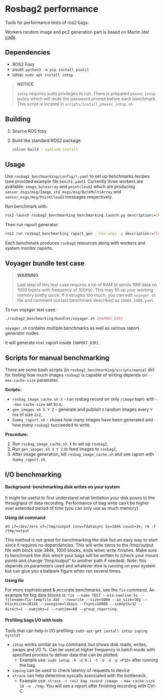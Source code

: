 # Rosbag2 performance

Tools for performance tests of ros2 bags.

Workers random image and pc2 generation part is based on Martin Idel [code](https://github.com/Martin-Idel/rosbag2/tree/performance_testing).

## Dependencies

*  ROS2 Foxy
*  psutil: `python3 -m pip install psutil`
*  iotop: `sudo apt install iotop`

> **NOTICE** 
> 
> `iotop` requires sudo privileges to run. There is prepared `pkexec` `iotop` policy which will mute the password prompt before each benchmark. This script is located in `scripts/install_pkexec_iotop.sh`.

## Building

1. Source ROS foxy
2. Build like standard ROS2 package:

    ```bash
    colcon build --symlink-install
    ```

## Usage

Use `rosbag2_benchmarking/config/*.yaml` to set up benchmarks recipes (see provided example file `bench1.yaml`). Currently three workers are available: `image`, `bytearray` and `pointcloud2` which are producing `sensor_msgs/msg/Image`, `std_msgs/msg/ByteMultiArray` and `sensor_msgs/msg/PointCloud2` messages respectively.

Run benchmark with:

```bash
ros2 launch rosbag2_benchmarking benchmarking.launch.py description:=[CONFIG_PATH] raport_dir:=[RAPORT_DIR]
```

Then run raport generator:

```bash
ros2 run rosbag2_benchmarking raport_gen --ros-args -p description:=[CONFIG_PATH] -p raport_dir:=[RAPORT_DIR]
```

Each benchmark produces `rosbag2` resources along with workers and system monitor raports.

## Voyager bundle test case

> **WARNING**
>
> Last step of this test case requires a lot of RAM (it sends 1MB data on 1000 topics with frequency of 100Hz). This may fill up your working memory pretty quick. If it strugles too much, you can edit `voyager.sh` file and comment out last benchmark described as `1000k_1000.yaml`.

To run voyager test case:

```bash
./rosbag2_benchmarking/bundles/voyager.sh [RAPORT_DIR]
```

`voyager.sh` contains multiple benchmarks as well as various raport generator nodes.

It will generate `html` raport inside `[RAPORT_DIR]`.


## Scripts for manual benchmarking

There are some bash scripts (in `rosbag2_benchmarking/scripts/manual` dir) for testing how much images `rosbag2` is capable of writing depends on `--max-cache-size` parameter.

**Scripts:**

* `rosbag_image_cache.sh X` - run rosbag record on only `/image` topic with `--max-cache-size` set to `X`,
* `gen_images.sh X Y Z` - generate and publish `X` random images every `Y` ms of size `ZxZ`,
* `dummy_raport.sh` - shows how many images have been generated and how many `rosbag2` succeeded to write.

**Procedure:**

1. Run `rosbag_image_cache.sh X` to set up `rosbag2`,
2. Run `gen_images.sh X Y Z` to feed images to `rosbag2`,
3. After image generation, kill `rosbag_image_cache.sh` and see raport with `dummy_raport.sh`.

## I/O benchmarking

#### Background: benchmarking disk writes on your system 

It might be useful to first understand what limitation your disk poses to the throughput of data recording. Performance of bag write can't be higher over extended period of time (you can only use as much memory).

**Using dd command**

`dd if=/dev/zero of=/tmp/output conv=fdatasync bs=384k count=1k; rm -f /tmp/output`

This method is not great for benchmarking the disk but an easy way to start since it requires no dependencies. 
This will write zeros to the /tmp/output file with block size 384k, 1000 blocks, ends when write finishes. Make sure to benchmark the disk which your bags will be written to (check your mount points and change “/tmp/output” to another path if needed). 
Note: this depends on parameters used and whatever else is running on your system but can give you a ballpark figure when ran several times. 

**Using fio**

For more sophisticated & accurate benchmarks, see the `fio` command. An example for big data blocks is: `fio --name TEST --eta-newline-5s --filename=fio-tempfile.dat --rw=write --size=500m --io_size=10g --blocksize=1024k --ioengine=libaio --fsync=10000 --iodepth=32 --direct=1 --numjobs=1 --runtime=60 --group_reporting`.

#### Profiling bags I/O with tools 

Tools that can help in I/O profiling: `sudo apt-get install iotop ioping sysstat` 
* `iotop` works similar as `top` command, but shows disk reads, writes, swaps and I/O %. Can be used at higher frequency in batch mode with specified process to deliver data that can be plotted.
  *  Example use: `sudo iotop -h -d 0.1 -t -b -o -p <PID>` after running the bag.  
* `ioping` can be used to check latency of requests to device
* `strace` can help determine syscalls associated with the bottleneck.
  *  Example use: `strace -c ros2 bag record /image --max-cache-size 10 -o ./tmp`. You will see a report after finishing recording with Ctrl-C.





